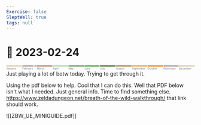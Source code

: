 ```yaml
---
Exercise: false
SleptWell: true
tags: null
---
```


# 📆 2023-02-24
<svg viewBox="0 0 3760 100">
  <title>Timeline 2022</title>
  <g class='bars'>
    <rect fill='#daccad' x='0' width='310' height='25'></rect>
    <rect fill='#ad9a9d' x='320' width='280' height='25'></rect>
    <rect fill='#ad8d6f' x='610' width='310' height='25'></rect>
    <rect fill='#b6d7a8' x='930' width='300' height='25'></rect>
    <rect fill='#6d9d5c' x='1240' width='310' height='25'></rect>
    <rect fill='#43aa3d' x='1560' width='300' height='25'></rect>
    <rect fill='#457524' x='1870' width='310' height='25'></rect>
    <rect fill='#aa8a3d' x='2190' width='310' height='25'></rect>
    <rect fill='#f0a04b' x='2510' width='300' height='25'></rect>
    <rect fill='#ff800c' x='2820' width='310' height='25'></rect>
    <rect fill='#ad9a9d' x='3140' width='300' height='25'></rect>
    <rect fill='#daccad' x='3450' width='310' height='25'></rect>
  </g>
  <g class='labels' style="font-size:50px;" text-anchor="middle">
    <text fill='#747474' x='0' y='80' text-anchor="start">January</text>
    <text fill='#747474' x='320' y='80' text-anchor="start">February</text>
    <text fill='#747474' x='610' y='80' text-anchor="start">March</text>
    <text fill='#747474' x='930' y='80' text-anchor="start">April</text>
    <text fill='#747474' x='1240' y='80' text-anchor="start">May</text>
    <text fill='#747474' x='1560' y='80' text-anchor="start">June</text>
    <text fill='#747474' x='1870' y='80' text-anchor="start">July</text>
    <text fill='#747474' x='2190' y='80' text-anchor="start">August</text>
    <text fill='#747474' x='2510' y='80' text-anchor="start">September</text>
    <text fill='#747474' x='2820' y='80' text-anchor="start">October</text>
    <text fill='#747474' x='3140' y='80' text-anchor="start">November</text>
    <text fill='#747474' x='3450' y='80' text-anchor="start">December</text>
  </g>
  <g>
    <circle cx="550" cy="14" r="15" stroke="black" fill="white" />
  </g>
</svg>
Just playing a lot of botw today. Trying to get through it.

Using the pdf below to help. Cool that I can do this. Well that PDF below isn't what I needed. Just general info. Time to find something else.
https://www.zeldadungeon.net/breath-of-the-wild-walkthrough/ that link should work.


![[ZBW_UE_MINIGUIDE.pdf]]
